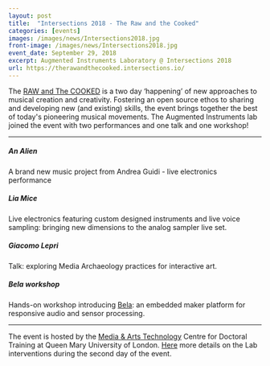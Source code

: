 ```yaml
---
layout: post
title:  "Intersections 2018 - The Raw and the Cooked"
categories: [events]
images: /images/news/Intersections2018.jpg
front-image: /images/news/Intersections2018.jpg
event_date: September 29, 2018
excerpt: Augmented Instruments Laboratory @ Intersections 2018
url: https://therawandthecooked.intersections.io/
---
```


The [RAW and The COOKED](https://therawandthecooked.intersections.io/) is a two day ‘happening’ of new approaches to musical creation and creativity. Fostering an open source ethos to sharing and developing new (and existing) skills, the event brings together the best of today's pioneering musical movements. The Augmented Instruments lab joined the event with two performances and one talk and one workshop!  

---------------------

##### An Alien

A brand new music project from Andrea Guidi - live electronics performance

##### Lia Mice

Live electronics featuring custom designed instruments and live voice sampling: bringing new dimensions to the analog sampler live set.

##### Giacomo Lepri

Talk: exploring Media Archaeology practices for interactive art.

##### Bela workshop

Hands-on workshop introducing [Bela](http://bela.io/): an embedded maker platform for responsive audio and sensor processing.

---------------------

The event is hosted by the [Media & Arts Technology](http://www.mat.qmul.ac.uk/) Centre for Doctoral Training at Queen Mary University of London. [Here](https://therawandthecooked.intersections.io/cooked.html) more details on the Lab interventions during the second day of the event.
